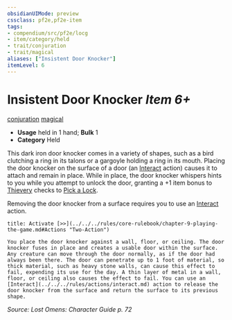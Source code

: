 ```yaml
---
obsidianUIMode: preview
cssclass: pf2e,pf2e-item
tags:
- compendium/src/pf2e/locg
- item/category/held
- trait/conjuration
- trait/magical
aliases: ["Insistent Door Knocker"]
itemLevel: 6
---
```

# Insistent Door Knocker *Item 6+*  
[conjuration](../../../rules/traits/conjuration.md)  [magical](../../../rules/traits/magical.md)  

- **Usage** held in 1 hand; **Bulk** 1
- **Category** Held

This dark iron door knocker comes in a variety of shapes, such as a bird clutching a ring in its talons or a gargoyle holding a ring in its mouth. Placing the door knocker on the surface of a door (an [Interact](../../../rules/actions/interact.md) action) causes it to attach and remain in place. While in place, the door knocker whispers hints to you while you attempt to unlock the door, granting a +1 item bonus to [Thievery](../../skills.md#Thievery) checks to [Pick a Lock](../../../rules/actions/pick-a-lock.md).

Removing the door knocker from a surface requires you to use an [Interact](../../../rules/actions/interact.md) action.

```ad-embed-ability
title: Activate [>>](../../../rules/core-rulebook/chapter-9-playing-the-game.md#Actions "Two-Action")

You place the door knocker against a wall, floor, or ceiling. The door knocker fuses in place and creates a usable door within the surface. Any creature can move through the door normally, as if the door had always been there. The door can penetrate up to 1 foot of material, so thick material, such as heavy stone walls, can cause this effect to fail, expending its use for the day. A thin layer of metal in a wall, floor, or ceiling also causes the effect to fail. You can use an [Interact](../../../rules/actions/interact.md) action to release the door knocker from the surface and return the surface to its previous shape.
```

*Source: Lost Omens: Character Guide p. 72*
